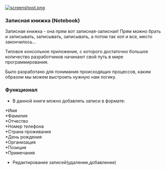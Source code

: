 [![screenshoot.png](https://i.postimg.cc/VsCc143h/notebook.png)](https://postimg.cc/qg4FxcBc)
### Записная книжка (Notebook)
Записная книжка - она прям вот записная-записная! Прям можно брать и записывать, записывать, записывать, а потом так хоп и все, место закончилось...

Типовое консольное приложение, с которого достаточно большое количество разработчиков начинают свой путь в мире программирования.

Было разработано для понимания происходящих процессов, каким образом мы можем выстроить нужную нам логику.

### Функционал
- В данной книги можно добавлять записи в формате:

*Имя </br>
*Фамилия </br>
*Отчество</br>
*Номер телефона</br>
*Страна проживания</br>
*День рождения</br>
*Организация</br>
*Позиция</br>
*Примечания</br>

- Редактирование записей(удаление,добавление)




